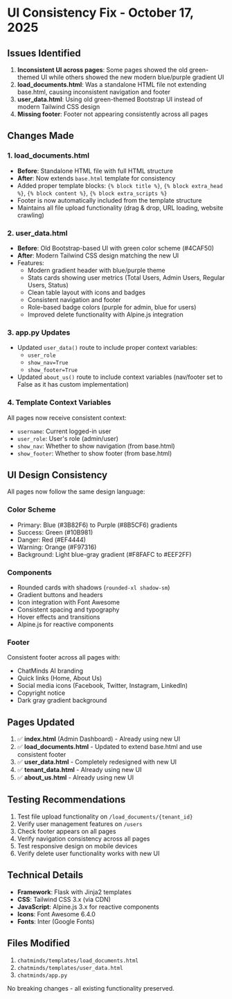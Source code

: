# UI Consistency Fix - October 17, 2025

## Issues Identified

1. **Inconsistent UI across pages**: Some pages showed the old green-themed UI while others showed the new modern blue/purple gradient UI
2. **load_documents.html**: Was a standalone HTML file not extending base.html, causing inconsistent navigation and footer
3. **user_data.html**: Using old green-themed Bootstrap UI instead of modern Tailwind CSS design
4. **Missing footer**: Footer not appearing consistently across all pages

## Changes Made

### 1. load_documents.html
- **Before**: Standalone HTML file with full HTML structure
- **After**: Now extends `base.html` template for consistency
- Added proper template blocks: `{% block title %}`, `{% block extra_head %}`, `{% block content %}`, `{% block extra_scripts %}`
- Footer is now automatically included from the template structure
- Maintains all file upload functionality (drag & drop, URL loading, website crawling)

### 2. user_data.html
- **Before**: Old Bootstrap-based UI with green color scheme (#4CAF50)
- **After**: Modern Tailwind CSS design matching the new UI
- Features:
  - Modern gradient header with blue/purple theme
  - Stats cards showing user metrics (Total Users, Admin Users, Regular Users, Status)
  - Clean table layout with icons and badges
  - Consistent navigation and footer
  - Role-based badge colors (purple for admin, blue for users)
  - Improved delete functionality with Alpine.js integration

### 3. app.py Updates
- Updated `user_data()` route to include proper context variables:
  - `user_role`
  - `show_nav=True`
  - `show_footer=True`
- Updated `about_us()` route to include context variables (nav/footer set to False as it has custom implementation)

### 4. Template Context Variables
All pages now receive consistent context:
- `username`: Current logged-in user
- `user_role`: User's role (admin/user)
- `show_nav`: Whether to show navigation (from base.html)
- `show_footer`: Whether to show footer (from base.html)

## UI Design Consistency

All pages now follow the same design language:

### Color Scheme
- Primary: Blue (#3B82F6) to Purple (#8B5CF6) gradients
- Success: Green (#10B981)
- Danger: Red (#EF4444)
- Warning: Orange (#F97316)
- Background: Light blue-gray gradient (#F8FAFC to #EEF2FF)

### Components
- Rounded cards with shadows (`rounded-xl shadow-sm`)
- Gradient buttons and headers
- Icon integration with Font Awesome
- Consistent spacing and typography
- Hover effects and transitions
- Alpine.js for reactive components

### Footer
Consistent footer across all pages with:
- ChatMinds AI branding
- Quick links (Home, About Us)
- Social media icons (Facebook, Twitter, Instagram, LinkedIn)
- Copyright notice
- Dark gray gradient background

## Pages Updated

1. ✅ **index.html** (Admin Dashboard) - Already using new UI
2. ✅ **load_documents.html** - Updated to extend base.html and use consistent footer
3. ✅ **user_data.html** - Completely redesigned with new UI
4. ✅ **tenant_data.html** - Already using new UI
5. ✅ **about_us.html** - Already using new UI

## Testing Recommendations

1. Test file upload functionality on `/load_documents/{tenant_id}`
2. Verify user management features on `/users`
3. Check footer appears on all pages
4. Verify navigation consistency across all pages
5. Test responsive design on mobile devices
6. Verify delete user functionality works with new UI

## Technical Details

- **Framework**: Flask with Jinja2 templates
- **CSS**: Tailwind CSS 3.x (via CDN)
- **JavaScript**: Alpine.js 3.x for reactive components
- **Icons**: Font Awesome 6.4.0
- **Fonts**: Inter (Google Fonts)

## Files Modified

1. `chatminds/templates/load_documents.html`
2. `chatminds/templates/user_data.html`
3. `chatminds/app.py`

No breaking changes - all existing functionality preserved.
